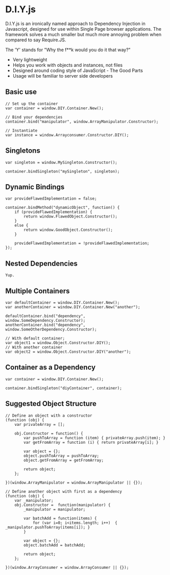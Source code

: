 D.I.Y.js
========

D.I.Y.js is an ironically named approach to Dependency Injection in Javascript, designed for use within Single Page browser applications. The framework solves a much smaller but much more annoying problem when compared to say Require.JS. 

The 'Y' stands for "Why the f**k would you do it that way?"

* Very lightweight
* Helps you work with objects and instances, not files
* Designed around coding style of JavaScript - The Good Parts
* Usage will be familiar to server side developers

Basic use
---------

	// Set up the container
	var container = window.DIY.Container.New();

	// Bind your dependencies
	container.bind("manipulator", window.ArrayManipulator.Constructor);
	
	// Instantiate
	var instance = window.Arrayconsumer.Constructor.DIY();

Singletons
----------

	var singleton = window.MySingleton.Constructor();

	container.bindSingleton("mySingleton", singleton);
	
Dynamic Bindings
----------------

	var provideFlawedImplementation = false;

	container.bindMethod("dynamicObject", function() {
		if (provideFlawedImplementation) {
			return window.FlawedObject.Constructor();
		}
		else {
			return window.GoodObject.Constructor();
		}
		
		provideFlawedImplementation = !provideFlawedImplementation;
	});
	
Nested Dependencies
-------------------

	Yup.

Multiple Containers
-------------------

	var defaultContainer = window.DIY.Container.New();
	var anotherContainer = window.DIY.Container.New("another");
	
	defaultContainer.bind("dependency", window.SomeDependency.Constructor);
	anotherContainer.bind("dependency", window.SomeOtherDependency.Constructor);
	
	// With default container;
	var object1 = window.Object.Constructor.DIY();
	// With another container
	var object2 = window.Object.Constructor.DIY("another");
	
Container as a Dependency
-------------------------

	var container = window.DIY.Container.New();
	
	container.bindSingleton("diyContainer", container);

Suggested Object Structure
--------------------------

	// Define an object with a constructor
	(function (obj) {
		var privateArray = [];
		
		obj.Constructor = function() {
			var pushToArray = function (item) { privateArray.push(item); }
			var getFromArray = function (i) { return privateArray[i]; }

			var object = {};
			object.pushToArray = pushToArray;
			object.getFromArray = getFromArray;
			
			return object;
		};	
		
	})(window.ArrayManipulator = window.ArrayManipulator || {});

	// Define another object with first as a dependency
	(function (obj) {		
		var _manipulator;		
		obj.Constructor =  function(manipulator) {
			_manipulator = manipulator;

			var batchAdd = function(items) {
				for (var i=0; i<items.length; i++)	{ _manipulator.pushToArray(items[i]); }
			}
						
			var object = {};
			object.batchAdd = batchAdd;
			
			return object;
		};
		
	})(window.ArrayConsumer = window.ArrayConsumer || {});
